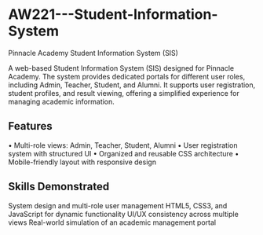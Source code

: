 # AW221---Student-Information-System
Pinnacle Academy Student Information System (SIS)

A web-based Student Information System (SIS) designed for Pinnacle Academy. The system provides dedicated portals for different user roles, including Admin, Teacher, Student, and Alumni. It supports user registration, student profiles, and result viewing, offering a simplified experience for managing academic information.

**Features**
--------------------------------------------------------
• Multi-role views: Admin, Teacher, Student, Alumni
• User registration system with structured UI
• Organized and reusable CSS architecture
• Mobile-friendly layout with responsive design

**Skills Demonstrated**
---------------------------------------------------------
System design and multi-role user management
HTML5, CSS3, and JavaScript for dynamic functionality
UI/UX consistency across multiple views
Real-world simulation of an academic management portal
